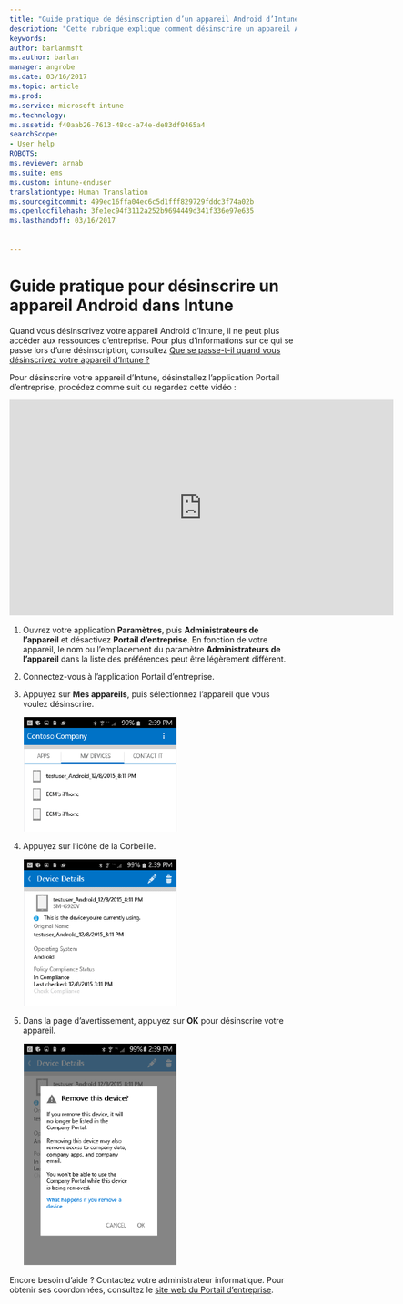 ```yaml
---
title: "Guide pratique de désinscription d’un appareil Android d’Intune | Microsoft Docs"
description: "Cette rubrique explique comment désinscrire un appareil Android d’Intune"
keywords: 
author: barlanmsft
ms.author: barlan
manager: angrobe
ms.date: 03/16/2017
ms.topic: article
ms.prod: 
ms.service: microsoft-intune
ms.technology: 
ms.assetid: f40aab26-7613-48cc-a74e-de83df9465a4
searchScope:
- User help
ROBOTS: 
ms.reviewer: arnab
ms.suite: ems
ms.custom: intune-enduser
translationtype: Human Translation
ms.sourcegitcommit: 499ec16ffa04ec6c5d1fff829729fddc3f74a02b
ms.openlocfilehash: 3fe1ec94f3112a252b9694449d341f336e97e635
ms.lasthandoff: 03/16/2017


---
```



# <a name="how-to-unenroll-your-android-device-from-intune"></a>Guide pratique pour désinscrire un appareil Android dans Intune

Quand vous désinscrivez votre appareil Android d’Intune, il ne peut plus accéder aux ressources d’entreprise.  Pour plus d’informations sur ce qui se passe lors d’une désinscription, consultez [Que se passe-t-il quand vous désinscrivez votre appareil d’Intune ?](what-happens-if-you-unenroll-your-device-from-intune-android.md)

Pour désinscrire votre appareil d’Intune, désinstallez l’application Portail d’entreprise, procédez comme suit ou regardez cette vidéo :

<iframe width="675" height="379" src="https://www.youtube.com/embed/K-Vi7lNfaMk" frameborder="0" allowfullscreen></iframe>

1. Ouvrez votre application **Paramètres**, puis **Administrateurs de l’appareil** et désactivez **Portail d’entreprise**. En fonction de votre appareil, le nom ou l’emplacement du paramètre **Administrateurs de l’appareil** dans la liste des préférences peut être légèrement différent.

2.  Connectez-vous à l’application Portail d’entreprise.

3.  Appuyez sur **Mes appareils**, puis sélectionnez l’appareil que vous voulez désinscrire.

    ![Choisissez l’appareil que vous souhaitez désinscrire.](./media/andr-1-my-devices-choose.png)

4.  Appuyez sur l’icône de la Corbeille.

    ![Appuyez sur l’icône de la Corbeille.](./media/andr-2-tap-trashcan.png)

5.  Dans la page d’avertissement, appuyez sur **OK** pour désinscrire votre appareil.

    ![Supprimez l’appareil.](./media/andr-3-warning-about-remove.png)

Encore besoin d’aide ? Contactez votre administrateur informatique. Pour obtenir ses coordonnées, consultez le [site web du Portail d’entreprise](http://portal.manage.microsoft.com).

